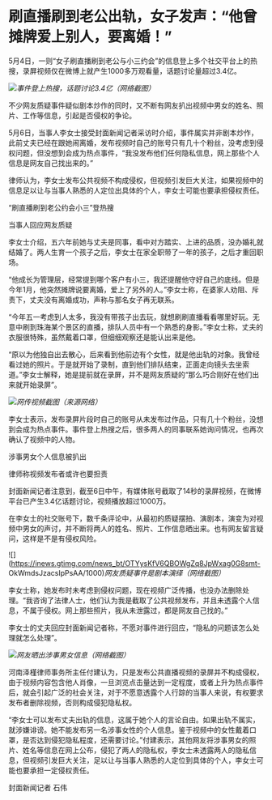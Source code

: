 # 刷直播刷到老公出轨，女子发声：“他曾摊牌爱上别人，要离婚！”

5月4日，一则“女子刷直播刷到老公与小三约会”的信息登上多个社交平台上的热搜，录屏视频仅在微博上就产生1000多万观看量，话题讨论量超过3.4亿。

![](https://inews.gtimg.com/news_bt/OyR3u0HaPbDouxK97CV_qVx09vJJFxzA_OirNGsXsZt3MAA/1000)_事件登上热搜，话题讨论3.4亿（网络截图）_

不少网友质疑事件疑似剧本炒作的同时，又不断有网友扒出视频中男女的姓名、照片、工作等信息，引起是否侵权的争论。

5月6日，当事人李女士接受封面新闻记者采访时介绍，事件属实并非剧本炒作，此前丈夫已经在跟她闹离婚，发布视频时自己的账号只有几十个粉丝，没考虑到侵权问题，但没想到会成为热点事件，“我没发布他们任何隐私信息，网上那些个人信息是网友自己找出来的。”

律师认为，李女士发布公共视频不构成侵权，但视频引发巨大关注，如果视频中的信息足以让与当事人熟悉的人定位出具体的个人，李女士可能也要承担侵权责任。

“刷直播刷到老公约会小三”登热搜

当事人回应网友质疑

李女士介绍，五六年前她与丈夫是同事，看中对方踏实、上进的品质，没办婚礼就结婚了。两人生育一个孩子之后，李女士在家全职带了一年的孩子，之后才重回职场。

“他成长为管理层，经常提到哪个客户有小三，我还提醒他守好自己的底线。但是今年1月，他突然摊牌说要离婚，爱上了另外的人。”李女士称，在婆家人劝阻、斥责下，丈夫没有离婚成功，声称与那名女子再无联系。

“今年五一考虑到人太多，我没有带孩子出去玩，就想刷刷直播看看哪里好玩。无意中刷到珠海某个景区的直播，排队人员中有一个熟悉的身影。”李女士称，丈夫的衣服很特殊，虽然戴着口罩，但细细观察还是能认出来是他。

“原以为他独自出去散心，后来看到他前边有个女性，就是他出轨的对象。我曾经看过她的照片。于是就开始了录制，直到他们排队结束，正面走向镜头去坐索道。”李女士解释，她是提前就在录屏，并不是网友质疑的“那么巧合刚好在他们出来就开始录屏”。

![](https://inews.gtimg.com/news_bt/O1zr44mXGpEOdYG4uDnrjtt2JfkhRaLhf9GYIeLAhnVMEAA/1000)_网传视频截图（来源网络）_

李女士表示，发布录屏片段时自己的账号从未发布过作品，只有几十个粉丝，没想到会成为热点事件。事件登上热搜之后，很多两人的同事联系她询问情况，也再次确认了视频中的人物。

涉事男女个人信息被扒出

律师称视频发布者或许也要担责

封面新闻记者注意到，截至6日中午，有媒体账号截取了14秒的录屏视频，在微博平台已产生3.4亿话题讨论，视频播放超过1000万。

在李女士的社交账号下，数千条评论中，从最初的质疑摆拍、演剧本，演变为对视频中男女的声讨，并不断将两人的姓名、照片、工作信息晒出来。也有网友留言疑问，这样是不是有侵权风险。

![](https://inews.gtimg.com/news_bt/OTYysKfV6QBOWgZq8JpWxag0G8smt-
OkWmdsJzacsIpPsAA/1000)_网友质疑事件是剧本演绎（网络截图）_

李女士称，她发布时未考虑到侵权问题，现在视频广泛传播，也没办法删除处理。“我咨询了法律人士，他们认为我是截取了公共视频发布，并且未透露个人信息，不属于侵权。网上那些照片，我从未泄露过，都是网友自己找的。”

李女士的丈夫回应封面新闻记者称，不愿对事件进行回应，“隐私的问题该怎么处理就怎么处理”。

![](https://inews.gtimg.com/news_bt/O3r2Jvj5JAUr4aW6b-kFlrrQkata4JZnyoB5xNx0bgDOcAA/1000)_网友晒出涉事男女信息（网络截图）_

河南泽槿律师事务所主任付建认为，只是发布公共直播视频的录屏并不构成侵权，由于视频内容包含他人肖像，一旦浏览点击量达到一定程度，或者上升为热点事件后，就会引起广泛的社会关注，对于不愿意透露个人行踪的当事人来说，有权要求发布者删除视频，否则构成侵犯隐私权。

“李女士可以发布丈夫出轨的信息，这属于她个人的言论自由。如果出轨不属实，就涉嫌诽谤。她不能发布另一名涉事女性的个人信息。鉴于视频中的女性戴着口罩，是否达到侵犯隐私程度，还需要讨论。”付建表示，其他网友将涉事男女的照片、姓名等信息在网上公布，侵犯了两人的隐私权，李女士未透露两人的隐私信息，但视频引发巨大关注，足以让与当事人熟悉的人定位到具体的个人，李女士可能也要承担一定侵权责任。

封面新闻记者 石伟

